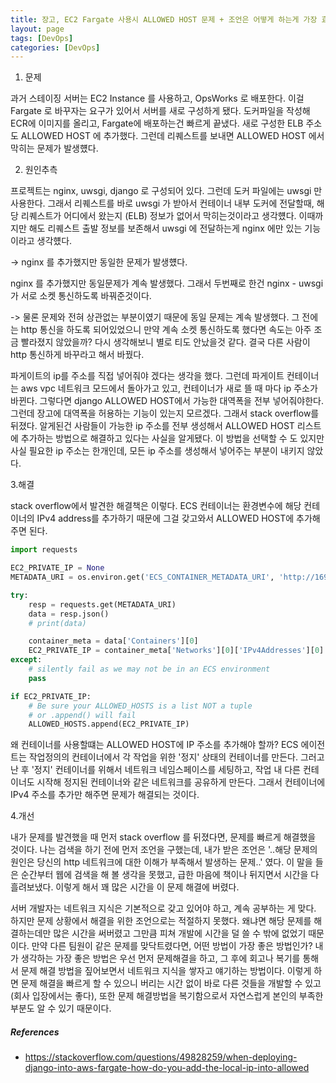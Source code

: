 ```yaml
---
title: 장고, EC2 Fargate 사용시 ALLOWED HOST 문제 + 조언은 어떻게 하는게 가장 효율적일까?
layout: page
tags: [DevOps]
categories: [DevOps]
---
```



1. 문제

과거 스테이징 서버는 EC2 Instance 를 사용하고, OpsWorks 로 배포한다. 이걸 Fargate 로 바꾸자는 요구가 있어서 서버를 새로 구성하게 됐다. 도커파일을 작성해 ECR에 이미지를 올리고, Fargate에 배포하는건 빠르게 끝냈다. 새로 구성한 ELB 주소도 ALLOWED HOST 에 추가했다. 그런데 리퀘스트를 보내면 ALLOWED HOST 에서 막히는 문제가 발생헀다.



2. 원인추측

프로젝트는 nginx, uwsgi, django 로 구성되어 있다. 그런데 도커 파일에는 uwsgi 만 사용한다. 그래서 리퀘스트를 바로 uwsgi 가 받아서 컨테이너 내부 도커에 전달할때, 해당 리퀘스트가 어디에서 왔는지 (ELB) 정보가 없어서 막히는것이라고 생각헀다. 이때까지만 해도 리퀘스트 출발 정보를 보존해서 uwsgi 에 전달하는게 nginx 에만 있는 기능이라고 생각헀다.

-> nginx 를 추가했지만 동일한 문제가 발생헀다.



nginx 를 추가했지만 동일문제가 계속 발생했다. 그래서 두번째로 한건 nginx - uwsgi 가 서로 소켓 통신하도록 바꿔준것이다. 

-> 물론 문제와 전혀 상관없는 부분이였기 때문에 동일 문제는 계속 발생했다. 그 전에는 http 통신을 하도록 되어있었으니 만약 계속 소켓 통신하도록 했다면 속도는 아주 조금 빨라졌지 않았을까? 다시 생각해보니 별로 티도 안났을것 같다. 결국 다른 사람이 http 통신하게 바꾸라고 해서 바꿨다.



파게이트의 ip를 주소를 직접 넣어줘야 겠다는 생각을 했다. 그런데 파게이트 컨테이너는 aws vpc 네트워크 모드에서 돌아가고 있고, 컨테이너가 새로 뜰 때 마다 ip 주소가 바뀐다. 그렇다면 django ALLOWED HOST에서 가능한 대역폭을 전부 넣어줘야한다. 그런데 장고에 대역폭을 허용하는 기능이 있는지 모르겠다. 그래서 stack overflow를 뒤졌다. 알게된건 사람들이 가능한 ip 주소를 전부 생성해서 ALLOWED HOST 리스트에 추가하는 방법으로 해결하고 있다는 사실을 알게됐다. 이 방법을 선택할 수 도 있지만 사실 필요한 ip 주소는 한개인데, 모든 ip 주소를 생성해서 넣어주는 부분이 내키지 않았다.



3.해결

stack overflow에서 발견한 해결책은 이렇다. ECS 컨테이너는 환경변수에 해당 컨테이너의 IPv4 address를 추가하기 때문에 그걸 갖고와서 ALLOWED HOST에 추가해주면 된다.

```python
import requests

EC2_PRIVATE_IP = None
METADATA_URI = os.environ.get('ECS_CONTAINER_METADATA_URI', 'http://169.254.170.2/v2/metadata')

try:
    resp = requests.get(METADATA_URI)
    data = resp.json()
    # print(data)

    container_meta = data['Containers'][0]
    EC2_PRIVATE_IP = container_meta['Networks'][0]['IPv4Addresses'][0]
except:
    # silently fail as we may not be in an ECS environment
    pass

if EC2_PRIVATE_IP:
    # Be sure your ALLOWED_HOSTS is a list NOT a tuple
    # or .append() will fail
    ALLOWED_HOSTS.append(EC2_PRIVATE_IP)
```



왜 컨테이너를 사용할떄는 ALLOWED HOST에 IP 주소를 추가해야 할까? ECS 에이전트는 작업정의의 컨테이너에서 각 작업을 위한 '정지' 상태의 컨테이너를 만든다. 그러고 난 후 '정지' 컨테이너를 위해서 네트워크 네임스페이스를 세팅하고, 작업 내 다른 컨테이너도 시작해 정지된 컨테이너와 같은 네트워크를 공유하게 만든다. 그래서 컨테이너에 IPv4 주소를 추가만 해주면 문제가 해결되는 것이다. 



4.개선

내가 문제를 발견했을 때 먼저 stack overflow 를 뒤졌다면, 문제를 빠르게 해결했을 것이다. 나는 검색을 하기 전에 먼저 조언을 구했는데, 내가 받은 조언은 '..해당 문제의 원인은  당신의 http 네트워크에 대한 이해가 부족해서 발생하는 문제..' 였다. 이 말을 들은 순간부터 웹에 검색을 해 볼 생각을 못했고, 급한 마음에 책이나 뒤지면서 시간을 다 흘려보냈다. 이렇게 해서 꽤 많은 시간을 이 문제 해결에 버렸다.

서버 개발자는 네트워크 지식은 기본적으로 갖고 있어야 하고, 계속 공부하는 게 맞다. 하지만 문제 상황에서 해결을 위한 조언으로는 적절하지 못했다. 왜냐면 해당 문제를 해결하는데만 많은 시간을 써버렸고 그만큼 피쳐 개발에 시간을 덜 쓸 수 밖에 없었기 때문이다. 만약 다른 팀원이 같은 문제를 맞닥트렸다면, 어떤 방법이 가장 좋은 방법인가? 내가 생각하는 가장 좋은 방법은 우선 먼저 문제해결을 하고, 그 후에 회고나 복기를 통해서 문제 해결 방법을 짚어보면서 네트워크 지식을 쌓자고 얘기하는 방법이다. 이렇게 하면 문제 해결을 빠르게 할 수 있으니 버리는 시간 없이 바로 다른 것들을 개발할 수 있고(회사 입장에서는 좋다), 또한 문제 해결방법을 복기함으로서 자연스럽게 본인의 부족한 부분도 알 수 있기 때문이다.



##### References

* https://stackoverflow.com/questions/49828259/when-deploying-django-into-aws-fargate-how-do-you-add-the-local-ip-into-allowed